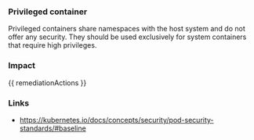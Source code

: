 
### Privileged container
Privileged containers share namespaces with the host system and do not offer any security. They should be used exclusively for system containers that require high privileges.

### Impact
<!-- Add Impact here -->

<!-- DO NOT CHANGE -->
{{ remediationActions }}

### Links
- https://kubernetes.io/docs/concepts/security/pod-security-standards/#baseline

